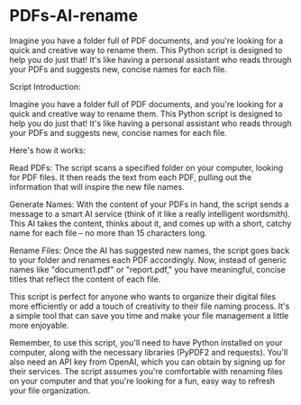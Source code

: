 # PDFs-AI-rename
Imagine you have a folder full of PDF documents, and you're looking for a quick and creative way to rename them. This Python script is designed to help you do just that! It's like having a personal assistant who reads through your PDFs and suggests new, concise names for each file.

Script Introduction:

Imagine you have a folder full of PDF documents, and you're looking for a quick and creative way to rename them. This Python script is designed to help you do just that! It's like having a personal assistant who reads through your PDFs and suggests new, concise names for each file.

Here's how it works:

Read PDFs: The script scans a specified folder on your computer, looking for PDF files. It then reads the text from each PDF, pulling out the information that will inspire the new file names.

Generate Names: With the content of your PDFs in hand, the script sends a message to a smart AI service (think of it like a really intelligent wordsmith). This AI takes the content, thinks about it, and comes up with a short, catchy name for each file – no more than 15 characters long.

Rename Files: Once the AI has suggested new names, the script goes back to your folder and renames each PDF accordingly. Now, instead of generic names like "document1.pdf" or "report.pdf," you have meaningful, concise titles that reflect the content of each file.

This script is perfect for anyone who wants to organize their digital files more efficiently or add a touch of creativity to their file naming process. It's a simple tool that can save you time and make your file management a little more enjoyable.

Remember, to use this script, you'll need to have Python installed on your computer, along with the necessary libraries (PyPDF2 and requests). You'll also need an API key from OpenAI, which you can obtain by signing up for their services. The script assumes you're comfortable with renaming files on your computer and that you're looking for a fun, easy way to refresh your file organization.
